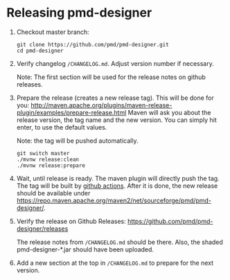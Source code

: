 # Releasing pmd-designer

1.  Checkout master branch:
    
    ``` shell
    git clone https://github.com/pmd/pmd-designer.git
    cd pmd-designer
    ```

2.  Verify changelog `/CHANGELOG.md`. Adjust version number if necessary.
    
    Note: The first section will be used for the release notes on github releases.

3.  Prepare the release (creates a new release tag).
    This will be done for you: http://maven.apache.org/plugins/maven-release-plugin/examples/prepare-release.html
    Maven will ask you about the release version, the tag name and the new version. You can simply hit enter,
    to use the default values.
    
    Note: the tag will be pushed automatically.
    
    ``` shell
    git switch master
    ./mvnw release:clean
    ./mvnw release:prepare
    ```

4.  Wait, until release is ready. The maven plugin will directly push the tag. The tag will be
    built by [github actions](https://github.com/pmd/pmd-designer/actions).
    After it is done, the new release should be available under <https://repo.maven.apache.org/maven2/net/sourceforge/pmd/pmd-designer/>.

5.  Verify the release on Github Releases: <https://github.com/pmd/pmd-designer/releases>
    
    The release notes from `/CHANGELOG.md` should be there. Also, the shaded pmd-designer-*.jar should
    have been uploaded.

6.  Add a new section at the top in `/CHANGELOG.md` to prepare for the next version.
